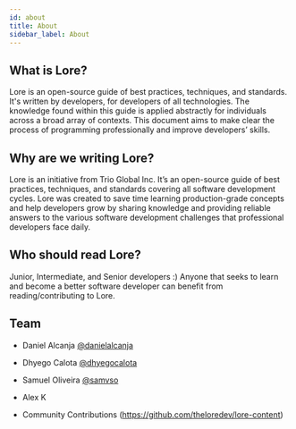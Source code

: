 ```yaml
---
id: about
title: About
sidebar_label: About
---
```


## What is Lore?  

Lore is an open-source guide of best practices, techniques, and standards. It's written by developers, for developers of all technologies. The knowledge found within this guide is applied abstractly for individuals across a broad array of contexts. This document aims to make clear the process of programming professionally and improve developers’ skills.

## Why are we writing Lore?  

Lore is an initiative from Trio Global Inc. It’s an open-source guide of best practices, techniques, and standards covering all software development cycles. Lore was created to save time learning production-grade concepts and help developers grow by sharing knowledge and providing reliable answers to the various software development challenges that professional developers face daily.

## Who should read Lore?  

Junior, Intermediate, and Senior developers :) 
Anyone that seeks to learn and become a better software developer can benefit from reading/contributing to Lore.  

## Team
  - Daniel Alcanja <a href="https://github.com/danielalcanja" target="_blank">@danielalcanja</a>
  - Dhyego Calota <a href="https://github.com/dhyegocalota" target="_blank">@dhyegocalota</a>
  - Samuel Oliveira <a href="https://github.com/samvso" target="_blank">@samvso</a>
  - Alex K

- Community Contributions (https://github.com/theloredev/lore-content)


